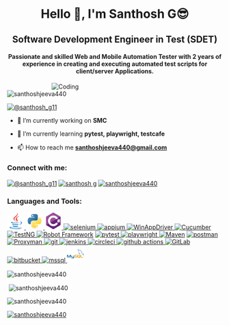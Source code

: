 <h1 align="center">Hello 👋, I'm Santhosh G😎</h1>
<h2 align="center">Software Development Engineer in Test (SDET)</h2>
<h4 align="center">Passionate and skilled Web and Mobile Automation Tester with 2 years of experience in creating and executing automated test scripts for client/server Applications.</h4>
<img align="right" alt="Coding" width="400" src="https://media1.tenor.com/m/UrnPTaqPEzkAAAAd/developer.gif">

<p align="left"> <img src="https://komarev.com/ghpvc/?username=santhoshjeeva440&label=Profile%20views&color=0e75b6&style=flat" alt="santhoshjeeva440" /> </p>

<p align="left"> <a href="https://twitter.com/@santhosh_g11" target="blank"><img src="https://img.shields.io/twitter/follow/@santhosh_g11?logo=twitter&style=for-the-badge" alt="@santhosh_g11" /></a> </p>

- 🔭 I’m currently working on **SMC**

- 🌱 I’m currently learning **pytest, playwright, testcafe**

- 📫 How to reach me **santhoshjeeva440@gmail.com**

<h3 align="left">Connect with me:</h3>
<p align="left">
<a href="https://twitter.com/@santhosh_g11" target="blank"><img align="center" src="https://raw.githubusercontent.com/rahuldkjain/github-profile-readme-generator/master/src/images/icons/Social/twitter.svg" alt="@santhosh_g11" height="30" width="40" /></a>
<a href="https://linkedin.com/in/santhosh g" target="blank"><img align="center" src="https://raw.githubusercontent.com/rahuldkjain/github-profile-readme-generator/master/src/images/icons/Social/linked-in-alt.svg" alt="santhosh g" height="30" width="40" /></a>
<a href="https://instagram.com/santhoshjeeva440" target="blank"><img align="center" src="https://raw.githubusercontent.com/rahuldkjain/github-profile-readme-generator/master/src/images/icons/Social/instagram.svg" alt="santhoshjeeva440" height="30" width="40" /></a>
</p>

<h3 align="left">Languages and Tools:</h3>
<p align="left"> <a href="https://www.java.com" target="_blank" rel="noreferrer"> <img src="https://raw.githubusercontent.com/devicons/devicon/master/icons/java/java-original.svg" alt="java" width="40" height="40"/> </a> <a href="https://www.python.org" target="_blank" rel="noreferrer"> <img src="https://raw.githubusercontent.com/devicons/devicon/master/icons/python/python-original.svg" alt="python" width="40" height="40"/> </a> <a href="https://www.w3schools.com/cs/" target="_blank" rel="noreferrer"> <img src="https://raw.githubusercontent.com/devicons/devicon/master/icons/csharp/csharp-original.svg" alt="csharp" width="40" height="40"/> </a> <a href="https://www.selenium.dev" target="_blank" rel="noreferrer"> <img src="https://raw.githubusercontent.com/detain/svg-logos/780f25886640cef088af994181646db2f6b1a3f8/svg/selenium-logo.svg" alt="selenium" width="40" height="40"/> </a> <a href="https://appium.io" target="_blank" rel="noreferrer"> <img src="https://appium.io/docs/en/2.2/assets/images/appium-logo-horiz.png" alt="appium" width="60" height="40"/> </a> <a href="https://techcommunity.microsoft.com/t5/testingspot-blog/winappdriver-and-desktop-ui-test-automation/ba-p/1124543" target="_blank" rel="noreferrer"> <img src="https://avatars.githubusercontent.com/u/6154722?s=48&v=4" alt="WinAppDriver" width="40" height="40"/> </a> <a href="https://cucumber.io/" target="_blank" rel="noreferrer"> <img src="https://seeklogo.com/images/C/cucumber-logo-D727C551CE-seeklogo.com.png" alt="Cucumber" width="40" height="40"/> </a> <a href="https://testng.org/doc/" target="_blank" rel="noreferrer"> <img src="https://qatestlab.com/assets/Uploads/testng1.png" alt="TestNG" width="40" height="40"/> </a> <a href="https://robotframework.org/" target="_blank" rel="noreferrer"> <img src="https://cdn.worldvectorlogo.com/logos/robot-framework.svg" alt="Robot Framework" width="40" height="40"/></a> <a href="https://docs.pytest.org/" target="_blank" rel="noreferrer"> <img src="https://docs.pytest.org/en/7.4.x/_static/pytest_logo_curves.svg" alt="pytest" width="40" height="40"/> </a> <a href="https://playwright.dev/" target="_blank" rel="noreferrer"> <img src="https://playwright.dev/img/playwright-logo.svg" alt="playwright" width="40" height="40"/> </a> <a href="https://maven.apache.org/" target="_blank" rel="noreferrer"> <img src="https://www.svgrepo.com/show/354051/maven.svg" alt="Maven" width="60" height="40"/></a> </a> <a href="https://postman.com" target="_blank" rel="noreferrer"> <img src="https://www.vectorlogo.zone/logos/getpostman/getpostman-icon.svg" alt="postman" width="40" height="40"/> </a> <a href="https://proxyman.io/" target="_blank" rel="noreferrer"> <img src="https://proxyman.imgix.net/assets/images/AppIcon_v2.png?auto=format&fit=max&w=128" alt="Proxyman" width="40" height="40"/> </a> <a href="https://git-scm.com/" target="_blank" rel="noreferrer"> <img src="https://www.vectorlogo.zone/logos/git-scm/git-scm-icon.svg" alt="git" width="40" height="40"/> </a> <a href="https://www.jenkins.io" target="_blank" rel="noreferrer"> <img src="https://www.vectorlogo.zone/logos/jenkins/jenkins-icon.svg" alt="jenkins" width="40" height="40"/> </a> </a> <a href="https://circleci.com" target="_blank" rel="noreferrer"> <img src="https://www.vectorlogo.zone/logos/circleci/circleci-icon.svg" alt="circleci" width="40" height="40"/> </a> </a> <a href="https://docs.github.com/en/actions" target="_blank" rel="noreferrer"> <img src="https://seeklogo.com/images/G/github-actions-logo-031704BDC6-seeklogo.com.png" alt="github actions" width="40" height="40"/> </a> <a href="https://gitlab.com/" target="_blank" rel="noreferrer"> <img src="https://upload.wikimedia.org/wikipedia/commons/e/e1/GitLab_logo.svg" alt="GitLab" width="40" height="40"/> </a> <a href="https://bitbucket.org/" target="_blank" rel="noreferrer"> <img src="https://upload.wikimedia.org/wikipedia/commons/c/c5/Bitbucket-Logo-blue.svg" alt="bitbucket" width="40" height="40"/> </a> <a href="https://www.microsoft.com/en-us/sql-server" target="_blank" rel="noreferrer"> <img src="https://www.svgrepo.com/show/303229/microsoft-sql-server-logo.svg" alt="mssql" width="40" height="40"/> </a> <a href="https://www.mysql.com/" target="_blank" rel="noreferrer"> <img src="https://raw.githubusercontent.com/devicons/devicon/master/icons/mysql/mysql-original-wordmark.svg" alt="mysql" width="40" height="40"/> </a></p>

<p><img align="center" src="https://github-readme-streak-stats.herokuapp.com/?user=santhoshjeeva440&" alt="santhoshjeeva440" /></p>

<p>&nbsp;<img align="center" src="https://github-readme-stats.vercel.app/api?username=santhoshjeeva440&show_icons=true&locale=en" alt="santhoshjeeva440" /></p>

<p align="left"> <img src="https://komarev.com/ghpvc/?username=santhoshjeeva440&label=Profile%20views&color=0e75b6&style=flat" alt="santhoshjeeva440" /> </p>

<p align="left"> <a href="https://github.com/ryo-ma/github-profile-trophy"><img src="https://github-profile-trophy.vercel.app/?username=santhoshjeeva440" alt="santhoshjeeva440" /></a> </p>
